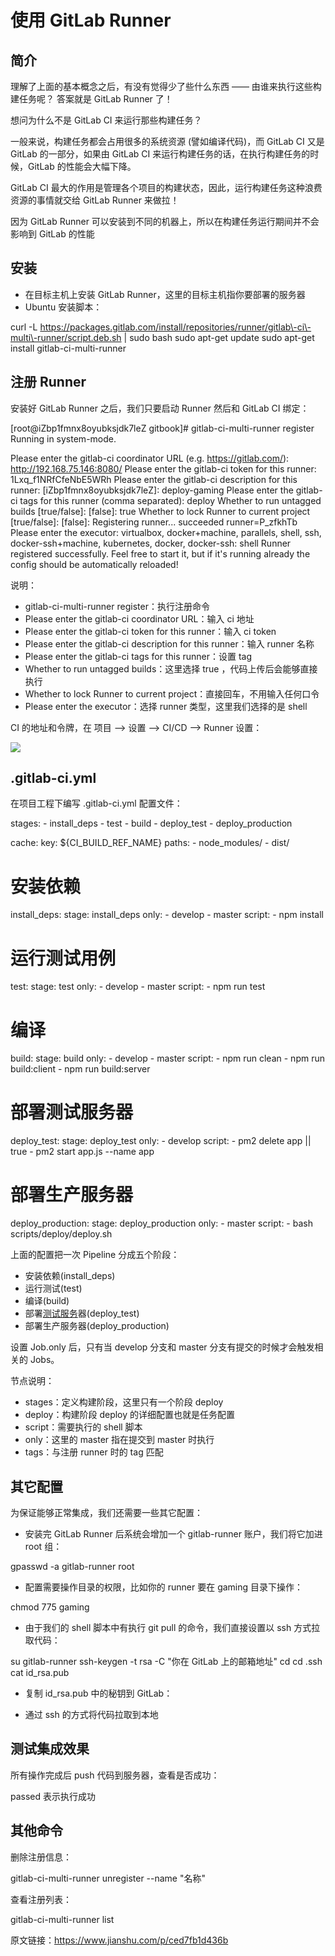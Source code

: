 使用 GitLab Runner
================

简介
--

理解了上面的基本概念之后，有没有觉得少了些什么东西 —— 由谁来执行这些构建任务呢？ 答案就是 GitLab Runner 了！

想问为什么不是 GitLab CI 来运行那些构建任务？

一般来说，构建任务都会占用很多的系统资源 (譬如编译代码)，而 GitLab CI 又是 GitLab 的一部分，如果由 GitLab CI 来运行构建任务的话，在执行构建任务的时候，GitLab 的性能会大幅下降。

GitLab CI 最大的作用是管理各个项目的构建状态，因此，运行构建任务这种浪费资源的事情就交给 GitLab Runner 来做拉！

因为 GitLab Runner 可以安装到不同的机器上，所以在构建任务运行期间并不会影响到 GitLab 的性能

安装
--

*   在目标主机上安装 GitLab Runner，这里的目标主机指你要部署的服务器
*   Ubuntu 安装脚本：

curl \-L https://packages.gitlab.com/install/repositories/runner/gitlab\-ci\-multi\-runner/script.deb.sh | sudo bash
sudo apt\-get update
sudo apt\-get install gitlab\-ci\-multi\-runner

注册 Runner
---------

安装好 GitLab Runner 之后，我们只要启动 Runner 然后和 GitLab CI 绑定：

\[root@iZbp1fmnx8oyubksjdk7leZ gitbook\]\# gitlab\-ci\-multi\-runner register
Running in system\-mode.                            
                                                   
Please enter the gitlab\-ci coordinator URL (e.g. https://gitlab.com/):
http://192.168.75.146:8080/
Please enter the gitlab\-ci token for this runner:
1Lxq\_f1NRfCfeNbE5WRh
Please enter the gitlab\-ci description for this runner:
\[iZbp1fmnx8oyubksjdk7leZ\]: deploy\-gaming
Please enter the gitlab\-ci tags for this runner (comma separated):
deploy
Whether to run untagged builds \[true/false\]:
\[false\]: true
Whether to lock Runner to current project \[true/false\]:
\[false\]: 
Registering runner... succeeded                     runner\=P\_zfkhTb
Please enter the executor: virtualbox, docker+machine, parallels, shell, ssh, docker\-ssh+machine, kubernetes, docker, docker\-ssh:
shell
Runner registered successfully. Feel free to start it, but if it's running already the config should be automatically reloaded! 

说明：

*   gitlab-ci-multi-runner register：执行注册命令
*   Please enter the gitlab-ci coordinator URL：输入 ci 地址
*   Please enter the gitlab-ci token for this runner：输入 ci token
*   Please enter the gitlab-ci description for this runner：输入 runner 名称
*   Please enter the gitlab-ci tags for this runner：设置 tag
*   Whether to run untagged builds：这里选择 true ，代码上传后会能够直接执行
*   Whether to lock Runner to current project：直接回车，不用输入任何口令
*   Please enter the executor：选择 runner 类型，这里我们选择的是 shell

CI 的地址和令牌，在 项目 --> 设置 --> CI/CD --> Runner 设置：

![](https://ask.qcloudimg.com/http-save/yehe-8851537/a3a19f043d3f06906146e5772bf5fb6f.png?imageView2/2/w/1620)

.gitlab-ci.yml
--------------

在项目工程下编写 .gitlab-ci.yml 配置文件：

stages:
  \- install\_deps
  \- test
  \- build
  \- deploy\_test
  \- deploy\_production

cache:
  key: ${CI\_BUILD\_REF\_NAME}
  paths:
    \- node\_modules/
    \- dist/

# 安装依赖
install\_deps:
  stage: install\_deps
  only:
    \- develop
    \- master
  script:
    \- npm install

# 运行测试用例
test:
  stage: test
  only:
    \- develop
    \- master
  script:
    \- npm run test

# 编译
build:
  stage: build
  only:
    \- develop
    \- master
  script:
    \- npm run clean
    \- npm run build:client
    \- npm run build:server

# 部署测试服务器
deploy\_test:
  stage: deploy\_test
  only:
    \- develop
  script:
    \- pm2 delete app || true
    \- pm2 start app.js \--name app

# 部署生产服务器
deploy\_production:
  stage: deploy\_production
  only:
    \- master
  script:
    \- bash scripts/deploy/deploy.sh

上面的配置把一次 Pipeline 分成五个阶段：

*   安装依赖(install\_deps)
*   运行测试(test)
*   编译(build)
*   部署[测试服务](https://cloud.tencent.com/product/wetest?from=10680)器(deploy\_test)
*   部署生产服务器(deploy\_production)

设置 Job.only 后，只有当 develop 分支和 master 分支有提交的时候才会触发相关的 Jobs。

节点说明：

*   stages：定义构建阶段，这里只有一个阶段 deploy
*   deploy：构建阶段 deploy 的详细配置也就是任务配置
*   script：需要执行的 shell 脚本
*   only：这里的 master 指在提交到 master 时执行
*   tags：与注册 runner 时的 tag 匹配

其它配置
----

为保证能够正常集成，我们还需要一些其它配置：

*   安装完 GitLab Runner 后系统会增加一个 gitlab-runner 账户，我们将它加进 root 组：

gpasswd \-a gitlab\-runner root

*   配置需要操作目录的权限，比如你的 runner 要在 gaming 目录下操作：

chmod 775 gaming

*   由于我们的 shell 脚本中有执行 git pull 的命令，我们直接设置以 ssh 方式拉取代码：

su gitlab\-runner
ssh\-keygen \-t rsa \-C "你在 GitLab 上的邮箱地址"
cd 
cd .ssh
cat id\_rsa.pub

*   复制 id\_rsa.pub 中的秘钥到 GitLab：



*   通过 ssh 的方式将代码拉取到本地

测试集成效果
------

所有操作完成后 push 代码到服务器，查看是否成功：



passed 表示执行成功

其他命令
----

删除注册信息：

gitlab\-ci\-multi\-runner unregister \--name "名称"

查看注册列表：

gitlab\-ci\-multi\-runner list

原文链接：https://www.jianshu.com/p/ced7fb1d436b
